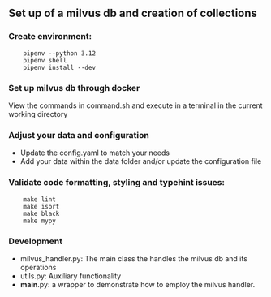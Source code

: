 ## Set up of a milvus db and creation of collections 

### Create environment:
```
    pipenv --python 3.12
    pipenv shell
    pipenv install --dev
```


### Set up milvus db through docker
View the commands in command.sh and execute in a terminal in the current working directory

### Adjust your data and configuration
- Update the config.yaml to match your needs
- Add your data within the data folder and/or update the configuration file

### Validate code formatting, styling and typehint issues:
```
    make lint
    make isort
    make black
    make mypy
```

### Development
- milvus_handler.py: The main class the handles the milvus db and its operations
- utils.py: Auxiliary functionality
- __main__.py: a wrapper to demonstrate how to employ the milvus handler. 


